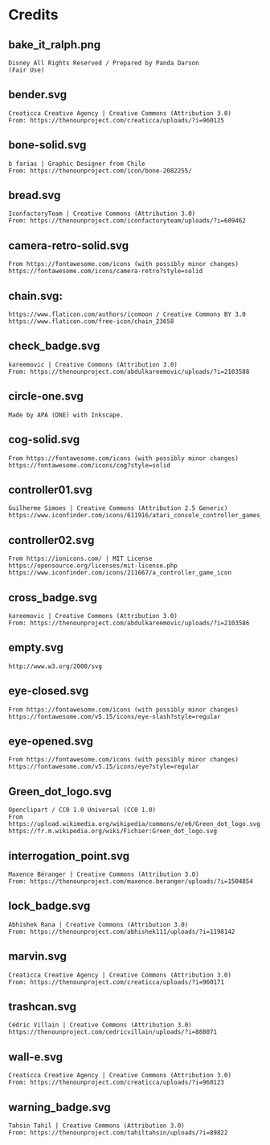 # Credits

## bake_it_ralph.png
    Disney All Rights Reserved / Prepared by Panda Darson
    (Fair Use)

## bender.svg
    Creaticca Creative Agency | Creative Commons (Attribution 3.0)
    From: https://thenounproject.com/creaticca/uploads/?i=960125

## bone-solid.svg
    b farias | Graphic Designer from Chile
    From: https://thenounproject.com/icon/bone-2082255/

## bread.svg
    IconfactoryTeam | Creative Commons (Attribution 3.0)
    From: https://thenounproject.com/iconfactoryteam/uploads/?i=609462

## camera-retro-solid.svg
    From https://fontawesome.com/icons (with possibly minor changes)
    https://fontawesome.com/icons/camera-retro?style=solid

## chain.svg:
    https://www.flaticon.com/authors/icomoon / Creative Commons BY 3.0
    https://www.flaticon.com/free-icon/chain_23658

## check_badge.svg
    kareemovic | Creative Commons (Attribution 3.0)
    From: https://thenounproject.com/abdulkareemovic/uploads/?i=2103588

## circle-one.svg
    Made by APA (DNE) with Inkscape.

## cog-solid.svg
    From https://fontawesome.com/icons (with possibly minor changes)
    https://fontawesome.com/icons/cog?style=solid

## controller01.svg
    Guilherme Simoes | Creative Commons (Attribution 2.5 Generic)
    https://www.iconfinder.com/icons/611916/atari_console_controller_games_videogame_vintage_icon

## controller02.svg
    From https://ionicons.com/ | MIT License https://opensource.org/licenses/mit-license.php
    https://www.iconfinder.com/icons/211667/a_controller_game_icon

## cross_badge.svg
    kareemovic | Creative Commons (Attribution 3.0)
    From: https://thenounproject.com/abdulkareemovic/uploads/?i=2103586

## empty.svg
    http://www.w3.org/2000/svg

## eye-closed.svg
    From https://fontawesome.com/icons (with possibly minor changes)
    https://fontawesome.com/v5.15/icons/eye-slash?style=regular

## eye-opened.svg
    From https://fontawesome.com/icons (with possibly minor changes)
    https://fontawesome.com/v5.15/icons/eye?style=regular

## Green_dot_logo.svg
    Openclipart / CC0 1.0 Universal (CC0 1.0)
    From https://upload.wikimedia.org/wikipedia/commons/e/e6/Green_dot_logo.svg
    https://fr.m.wikipedia.org/wiki/Fichier:Green_dot_logo.svg


## interrogation_point.svg
    Maxence Béranger | Creative Commons (Attribution 3.0)
    From: https://thenounproject.com/maxence.beranger/uploads/?i=1504854

## lock_badge.svg
    Abhishek Rana | Creative Commons (Attribution 3.0)
    From: https://thenounproject.com/abhishek111/uploads/?i=1198142

## marvin.svg
    Creaticca Creative Agency | Creative Commons (Attribution 3.0)
    From: https://thenounproject.com/creaticca/uploads/?i=960171

## trashcan.svg
    Cédric Villain | Creative Commons (Attribution 3.0)
    https://thenounproject.com/cedricvillain/uploads/?i=888071

## wall-e.svg
    Creaticca Creative Agency | Creative Commons (Attribution 3.0)
    From: https://thenounproject.com/creaticca/uploads/?i=960123

## warning_badge.svg
    Tahsin Tahil | Creative Commons (Attribution 3.0)
    From: https://thenounproject.com/tahiltahsin/uploads/?i=89822
